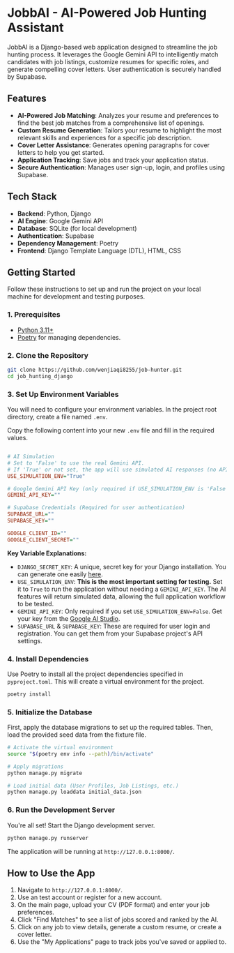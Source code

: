# JobbAI - AI-Powered Job Hunting Assistant

JobbAI is a Django-based web application designed to streamline the job hunting process. It leverages the Google Gemini API to intelligently match candidates with job listings, customize resumes for specific roles, and generate compelling cover letters. User authentication is securely handled by Supabase.

## Features

-   **AI-Powered Job Matching**: Analyzes your resume and preferences to find the best job matches from a comprehensive list of openings.
-   **Custom Resume Generation**: Tailors your resume to highlight the most relevant skills and experiences for a specific job description.
-   **Cover Letter Assistance**: Generates opening paragraphs for cover letters to help you get started.
-   **Application Tracking**: Save jobs and track your application status.
-   **Secure Authentication**: Manages user sign-up, login, and profiles using Supabase.

## Tech Stack

-   **Backend**: Python, Django
-   **AI Engine**: Google Gemini API
-   **Database**: SQLite (for local development)
-   **Authentication**: Supabase
-   **Dependency Management**: Poetry
-   **Frontend**: Django Template Language (DTL), HTML, CSS

## Getting Started

Follow these instructions to set up and run the project on your local machine for development and testing purposes.

### 1. Prerequisites

-   [Python 3.11+](https://www.python.org/downloads/)
-   [Poetry](https://python-poetry.org/docs/#installation) for managing dependencies.

### 2. Clone the Repository

```bash
git clone https://github.com/wenjiaqi8255/job-hunter.git
cd job_hunting_django
```

### 3. Set Up Environment Variables

You will need to configure your environment variables. In the project root directory, create a file named `.env`.

Copy the following content into your new `.env` file and fill in the required values.

```ini

# AI Simulation
# Set to 'False' to use the real Gemini API.
# If 'True' or not set, the app will use simulated AI responses (no API key needed).
USE_SIMULATION_ENV="True"

# Google Gemini API Key (only required if USE_SIMULATION_ENV is 'False')
GEMINI_API_KEY=""

# Supabase Credentials (Required for user authentication)
SUPABASE_URL=""
SUPABASE_KEY=""

GOOGLE_CLIENT_ID=""
GOOGLE_CLIENT_SECRET=""
```

**Key Variable Explanations:**

-   `DJANGO_SECRET_KEY`: A unique, secret key for your Django installation. You can generate one easily [here](https://djecrety.ir/).
-   `USE_SIMULATION_ENV`: **This is the most important setting for testing.** Set it to `True` to run the application without needing a `GEMINI_API_KEY`. The AI features will return simulated data, allowing the full application workflow to be tested.
-   `GEMINI_API_KEY`: Only required if you set `USE_SIMULATION_ENV=False`. Get your key from the [Google AI Studio](https://aistudio.google.com/app/apikey).
-   `SUPABASE_URL` & `SUPABASE_KEY`: These are required for user login and registration. You can get them from your Supabase project's API settings.

### 4. Install Dependencies

Use Poetry to install all the project dependencies specified in `pyproject.toml`. This will create a virtual environment for the project.

```bash
poetry install
```

### 5. Initialize the Database

First, apply the database migrations to set up the required tables. Then, load the provided seed data from the fixture file.

```bash
# Activate the virtual environment
source "$(poetry env info --path)/bin/activate"

# Apply migrations
python manage.py migrate

# Load initial data (User Profiles, Job Listings, etc.)
python manage.py loaddata initial_data.json
```

### 6. Run the Development Server

You're all set! Start the Django development server.

```bash
python manage.py runserver
```

The application will be running at `http://127.0.0.1:8000/`.

## How to Use the App

1.  Navigate to `http://127.0.0.1:8000/`.
2.  Use an test account or register for a new account.
3.  On the main page, upload your CV (PDF format) and enter your job preferences.
4.  Click "Find Matches" to see a list of jobs scored and ranked by the AI.
5.  Click on any job to view details, generate a custom resume, or create a cover letter.
6.  Use the "My Applications" page to track jobs you've saved or applied to.
